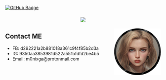<a href="https://github.com/M0FIX?tab=followers"><img src="https://img.shields.io/github/followers/M0FIX?label=Followers&style=social" alt="GitHub Badge"></a>
<h3 align = "center"><img src="https://readme-typing-svg.herokuapp.com/?color=%23F7F7F7&size=21&center=true&vCenter=true&width=650&height=100&lines=🥀+Welcome!+M0NIX+Official+For+Useless+For+All+%F0%9F%96%A4"></h3>
<img src = "https://raw.githubusercontent.com/M0FIX/M0FIX/main/nfo/nfo2.png" align ="right" width = 30%>
<div align = "left" width = 50%>
<h2>Contact ME</h2>
<ul>
<li>FB: d292221a2b881018a361c9f4f85b2d3a</li>
<li>IG: 9350aa3853981d522a551bfdfd2be4b5</li>
<li>Email: m0nixga@protonmail.com</a> </li>
<ul>
